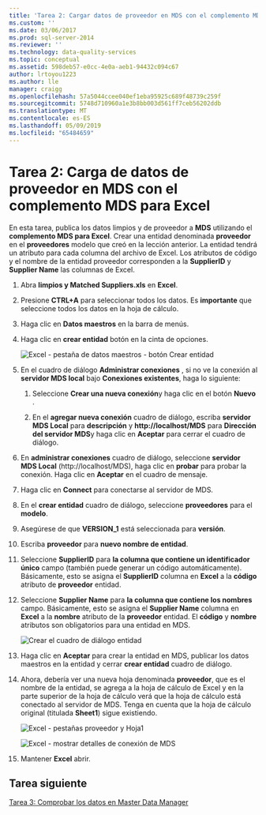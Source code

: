 ```yaml
---
title: 'Tarea 2: Cargar datos de proveedor en MDS con el complemento MDS para Excel | Microsoft Docs'
ms.custom: ''
ms.date: 03/06/2017
ms.prod: sql-server-2014
ms.reviewer: ''
ms.technology: data-quality-services
ms.topic: conceptual
ms.assetid: 598deb57-e0cc-4e0a-aeb1-94432c094c67
author: lrtoyou1223
ms.author: lle
manager: craigg
ms.openlocfilehash: 57a5044ccee040ef1eba95925c689f48739c259f
ms.sourcegitcommit: 5748d710960a1e3b8bb003d561ff7ceb56202ddb
ms.translationtype: MT
ms.contentlocale: es-ES
ms.lasthandoff: 05/09/2019
ms.locfileid: "65484659"
---
```

# <a name="task-2-uploading-supplier-data-to-mds-using-mds-add-in-for-excel"></a>Tarea 2: Carga de datos de proveedor en MDS con el complemento MDS para Excel
  En esta tarea, publica los datos limpios y de proveedor a **MDS** utilizando el **complemento MDS para Excel**. Crear una entidad denominada **proveedor** en el **proveedores** modelo que creó en la lección anterior. La entidad tendrá un atributo para cada columna del archivo de Excel. Los atributos de código y el nombre de la entidad proveedor corresponden a la **SupplierID** y **Supplier Name** las columnas de Excel.  
  
1.  Abra **limpios y Matched Suppliers.xls** en **Excel**.  
  
2.  Presione **CTRL+A** para seleccionar todos los datos. Es **importante** que seleccione todos los datos en la hoja de cálculo.  
  
3.  Haga clic en **Datos maestros** en la barra de menús.  
  
4.  Haga clic en **crear entidad** botón en la cinta de opciones.  
  
     ![Excel - pestaña de datos maestros - botón Crear entidad](../../2014/tutorials/media/et-ulingsdtomdsusingmdsaddinforexcel-01.jpg "Excel - pestaña de datos maestros - botón Crear entidad")  
  
5.  En el cuadro de diálogo **Administrar conexiones** , si no ve la conexión al **servidor MDS local** bajo **Conexiones existentes**, haga lo siguiente:  
  
    1.  Seleccione **Crear una nueva conexión**y haga clic en el botón **Nuevo** .  
  
    2.  En el **agregar nueva conexión** cuadro de diálogo, escriba **servidor MDS Local** para **descripción** y **http://localhost/MDS** para  **Dirección del servidor MDS**y haga clic en **Aceptar** para cerrar el cuadro de diálogo.  
  
6.  En **administrar conexiones** cuadro de diálogo, seleccione **servidor MDS Local** (http://localhost/MDS), haga clic en **probar** para probar la conexión. Haga clic en **Aceptar** en el cuadro de mensaje.  
  
7.  Haga clic en **Connect** para conectarse al servidor de MDS.  
  
8.  En el **crear entidad** cuadro de diálogo, seleccione **proveedores** para el **modelo**.  
  
9. Asegúrese de que **VERSION_1** está seleccionada para **versión**.  
  
10. Escriba **proveedor** para **nuevo nombre de entidad**.  
  
11. Seleccione **SupplierID** para **la columna que contiene un identificador único** campo (también puede generar un código automáticamente). Básicamente, esto se asigna el **SupplierID** columna en **Excel** a la **código** atributo de **proveedor** entidad.  
  
12. Seleccione **Supplier Name** para **la columna que contiene los nombres** campo. Básicamente, esto se asigna el **Supplier Name** columna en **Excel** a la **nombre** atributo de la **proveedor** entidad. El **código** y **nombre** atributos son obligatorios para una entidad en MDS.  
  
     ![Crear el cuadro de diálogo entidad](../../2014/tutorials/media/et-ulingsdtomdsusingmdsaddinforexcel-02.jpg "crear el cuadro de diálogo entidad")  
  
13. Haga clic en **Aceptar** para crear la entidad en MDS, publicar los datos maestros en la entidad y cerrar **crear entidad** cuadro de diálogo.  
  
14. Ahora, debería ver una nueva hoja denominada **proveedor**, que es el nombre de la entidad, se agrega a la hoja de cálculo de Excel y en la parte superior de la hoja de cálculo verá que la hoja de cálculo está conectado al servidor de MDS. Tenga en cuenta que la hoja de cálculo original (titulada **Sheet1**) sigue existiendo.  
  
     ![Excel - pestañas proveedor y Hoja1](../../2014/tutorials/media/et-ulingsdtomdsusingmdsaddinforexcel-03.jpg "Excel - pestañas proveedor y Hoja1")  
  
     ![Excel - mostrar detalles de conexión de MDS](../../2014/tutorials/media/et-ulingsdtomdsusingmdsaddinforexcel-04.jpg "Excel - mostrar detalles de conexión de MDS")  
  
15. Mantener **Excel** abrir.  
  
## <a name="next-task"></a>Tarea siguiente  
 [Tarea 3: Comprobar los datos en Master Data Manager](../../2014/tutorials/task-3-verifying-the-data-in-master-data-manager.md)  
  
  
